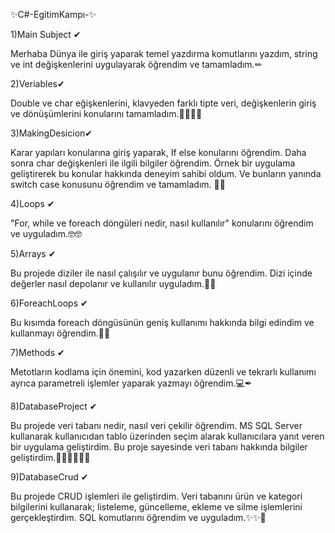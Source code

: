 ✨C#-EgitimKampı-✨ 


1)Main Subject ✔

Merhaba Dünya ile giriş yaparak temel yazdırma komutlarını yazdım, string ve int değişkenlerini uygulayarak öğrendim ve tamamladım.✏

2)Veriables✔ 

Double ve char eğişkenlerini, klavyeden farklı tipte veri, değişkenlerin giriş ve dönüşümlerini konularını tamamladım.✍🏻✍🏻

3)MakingDesicion✔ 

Karar yapıları konularına giriş yaparak, If else konularını öğrendim. Daha sonra char değişkenleri ile ilgili bilgiler öğrendim. Örnek bir uygulama geliştirerek bu konular hakkında deneyim sahibi oldum. Ve bunların yanında switch case konusunu öğrendim ve tamamladım. 🌟🌟

4)Loops ✔ 

"For, while ve foreach döngüleri nedir, nasıl kullanılır" konularını öğrendim ve uyguladım.🤓🤓

5)Arrays ✔ 

Bu projede diziler ile nasıl çalışılır ve uygulanır bunu öğrendim. Dizi içinde değerler nasıl depolanır ve kullanılır uyguladım.👾👾

6)ForeachLoops ✔ 

Bu kısımda foreach döngüsünün geniş kullanımı hakkında bilgi edindim ve kullanmayı öğrendim.🧠🧠

7)Methods ✔

Metotların kodlama için önemini, kod yazarken düzenli ve tekrarlı kullanımı ayrıca parametreli işlemler yaparak yazmayı öğrendim.💻✒

8)DatabaseProject ✔ 

Bu projede veri tabanı nedir, nasıl veri çekilir öğrendim. MS SQL Server kullanarak kullanıcıdan tablo üzerinden seçim alarak kullanıcılara yanıt veren bir uygulama geliştirdim. Bu proje sayesinde veri tabanı hakkında bilgiler geliştirdim.👩🏻‍💻👩🏻‍💻

9)DatabaseCrud ✔

Bu projede CRUD işlemleri ile geliştirdim. Veri tabanını ürün ve kategori bilgilerini kullanarak; listeleme, güncelleme, ekleme ve silme işlemlerini gerçekleştirdim. SQL komutlarını öğrendim ve uyguladım.✨✨🎉
